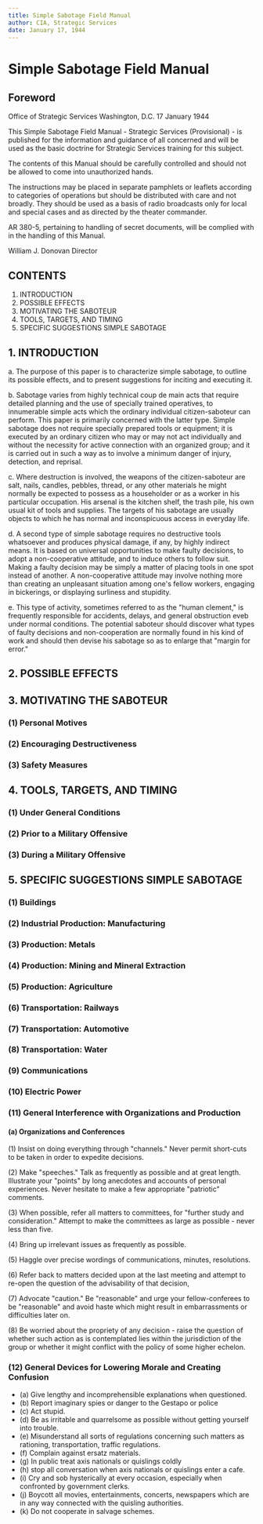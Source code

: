 ```yaml
---
title: Simple Sabotage Field Manual
author: CIA, Strategic Services
date: January 17, 1944
---
```


# Simple Sabotage Field Manual

## Foreword

Office of Strategic Services
Washington, D.C.
17 January 1944

This Simple Sabotage Field Manual - Strategic Services (Provisional) - is published for the information and guidance of
all concerned and will be used as the basic doctrine for Strategic Services training for this subject.

The contents of this Manual should be carefully controlled and should not be allowed to come into unauthorized
hands.

The instructions may be placed in separate pamphlets or leaflets according to categories of operations but should be
distributed with care and not broadly. They should be used as a basis of radio broadcasts only for local and special
cases and as directed by the theater commander.

AR 380-5, pertaining to handling of secret documents, will be complied with in the handling of this Manual.

William J. Donovan
Director

## CONTENTS

1. INTRODUCTION
2. POSSIBLE EFFECTS
3. MOTIVATING THE SABOTEUR
4. TOOLS, TARGETS, AND TIMING
5. SPECIFIC SUGGESTIONS SIMPLE SABOTAGE

## 1. INTRODUCTION

a. The purpose of this paper is to characterize simple sabotage, to outline its possible effects, and to present
suggestions for inciting and executing it.

b. Sabotage varies from highly technical coup de main acts that require detailed planning and the use of specially
trained operatives, to innumerable simple acts which the ordinary individual citizen-saboteur can perform. This paper is
primarily concerned with the latter type. Simple sabotage does not require specially prepared tools or equipment; it is
executed by an ordinary citizen who may or may not act individually and without the necessity for active connection with
an organized group; and it is carried out in such a way as to involve a minimum danger of injury, detection, and
reprisal.

c. Where destruction is involved, the weapons of the citizen-saboteur are salt, nails, candles, pebbles, thread, or any
other materials he might normally be expected to
possess as a householder or as a worker in his particular occupation. His arsenal is the kitchen shelf, the trash pile,
his own usual kit of tools and supplies. The targets of his sabotage are usually objects to which he has normal and
inconspicuous access in everyday life.

d. A second type of simple sabotage requires no destructive tools whatsoever and produces physical damage, if any, by
highly indirect means. It is based on universal opportunities to make faulty decisions, to adopt a non-cooperative
attitude, and to induce others to follow suit. Making a faulty decision may be simply a matter of placing tools in one
spot instead of another. A non-cooperative attitude may involve nothing more than creating an
unpleasant situation among one's fellow workers, engaging in bickerings, or displaying surliness and stupidity.

e. This type of activity, sometimes referred to as the "human clement," is frequently responsible for accidents, delays,
and general obstruction eveb under normal conditions. The potential saboteur should discover what types of faulty
decisions and non-cooperation are normally found in his kind of work and should then devise his sabotage so as to
enlarge that "margin for error."

## 2. POSSIBLE EFFECTS

## 3. MOTIVATING THE SABOTEUR

### (1) Personal Motives

### (2) Encouraging Destructiveness

### (3) Safety Measures

## 4. TOOLS, TARGETS, AND TIMING

### (1) Under General Conditions

### (2) Prior to a Military Offensive

### (3) During a Military Offensive

## 5. SPECIFIC SUGGESTIONS SIMPLE SABOTAGE

### (1) Buildings

### (2) Industrial Production: Manufacturing

### (3) Production: Metals

### (4) Production: Mining and Mineral Extraction

### (5) Production: Agriculture

### (6) Transportation: Railways

### (7) Transportation: Automotive

### (8) Transportation: Water

### (9) Communications

### (10) Electric Power

### (11) General Interference with Organizations and Production

#### (a) Organizations and Conferences

(1) Insist on doing everything through "channels." Never permit short-cuts to be taken in order to expedite decisions.

(2) Make "speeches." Talk as frequently as possible and at great length. Illustrate your "points" by long anecdotes
and accounts of personal experiences. Never hesitate to make a few appropriate "patriotic" comments.

(3) When possible, refer all matters to committees, for "further study and consideration." Attempt to make the
committees as large as possible - never less than five.

(4) Bring up irrelevant issues as frequently as possible.

(5) Haggle over precise wordings of communications, minutes, resolutions.

(6) Refer back to matters decided upon at the last meeting and attempt to re-open the question of the advisability of
that decision,

(7) Advocate "caution." Be "reasonable" and urge your fellow-conferees to be "reasonable" and avoid haste which might
result in embarrassments or difficulties later on.

(8) Be worried about the propriety of any decision - raise the question of whether such action as is contemplated lies
within the jurisdiction of the group or whether it might conflict with the policy of some higher echelon.

### (12) General Devices for Lowering Morale and Creating Confusion

- (a) Give lengthy and incomprehensible explanations when questioned.
- (b) Report imaginary spies or danger to the Gestapo or police
- (c) Act stupid.
- (d) Be as irritable and quarrelsome as possible without getting yourself into trouble.
- (e) Misunderstand all sorts of regulations concerning such matters as rationing, transportation, traffic regulations.
- (f) Complain against ersatz materials.
- (g) In public treat axis nationals or quislings coldly
- (h) stop all conversation when axis nationals or quislings enter a cafe.
- (i) Cry and sob hysterically at every occasion, especially when confronted by government clerks.
- (j) Boycott all movies, entertainments, concerts, newspapers which are in any way connected with the quisling
  authorities.
- (k) Do not cooperate in salvage schemes.
